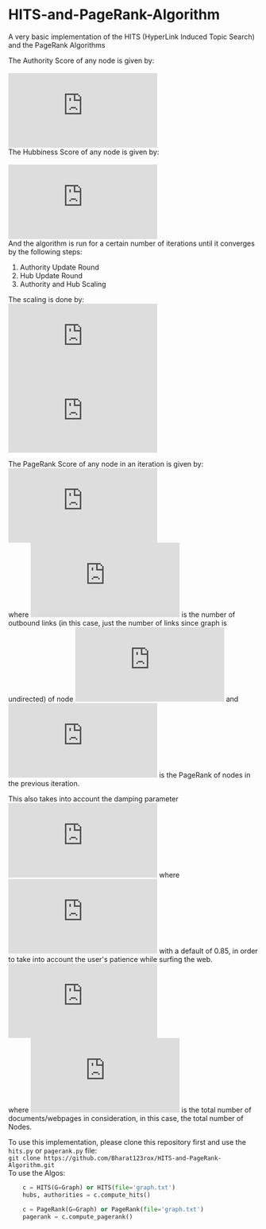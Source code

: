 # HITS-and-PageRank-Algorithm
A very basic implementation of the HITS (HyperLink Induced Topic Search) and the PageRank Algorithms

The Authority Score of any node is given by: \
\
![equation](http://latex.codecogs.com/gif.latex?%5Cforall%20i%2C%5C%3A%5C%3A%20Auth%28i%29%20%3D%20%5Csum_%7Bp%20%5Cin%20Neighbors%28i%29%7D%20Hubs%28p%29) \
The Hubbiness Score of any node is given by: \
\
![equation](http://latex.codecogs.com/gif.latex?%5Cforall%20i%2C%5C%3A%5C%3A%20Hubs%28i%29%20%3D%20%5Csum_%7Bp%20%5Cin%20Neighbors%28i%29%7D%20Auth%28p%29) \
And the algorithm is run for a certain number of iterations until it converges by the following steps:
1. Authority Update Round
2. Hub Update Round
3. Authority and Hub Scaling

The scaling is done by: \
![equation](http://latex.codecogs.com/gif.latex?%5Cforall%20i%20%5C%3A%5C%3A%20Hubs%28i%29%20%3D%20%5Cfrac%7BHubs%28i%29%7D%7B%5Csqrt%7B%5Csum_%7Bi%7D%5Cleft%20%5C%7C%20Hubs%28i%29%20%5Cright%20%5C%7C%5E2%7D%7D) \
![equation](http://latex.codecogs.com/gif.latex?%5Cforall%20i%20%5C%3A%5C%3A%20Auth%28i%29%20%3D%20%5Cfrac%7BAuth%28i%29%7D%7B%5Csqrt%7B%5Csum_%7Bi%7D%5Cleft%20%5C%7C%20Auth%28i%29%20%5Cright%20%5C%7C%5E2%7D%7D)

The PageRank Score of any node in an iteration is given by: \
![equation](https://latex.codecogs.com/gif.latex?%5Cforall%20i%2C%20%5C%3A%20%5C%3A%20PageRank%28i%29%20%3D%20%5Csum_%7Bp%20%5Cin%20Neighbors%28i%29%7D%20%5Cfrac%7BPageRank%28p%29%7D%7BL%28p%29%7D) \
where ![equation](https://latex.codecogs.com/gif.latex?L%28p%29) is the number of outbound links (in this case, just the number of links since graph is undirected) of node ![equation](https://latex.codecogs.com/gif.latex?p) and ![equation](https://latex.codecogs.com/gif.latex?PageRank%28p%29) is the PageRank of nodes in the previous iteration.

This also takes into account the damping parameter ![equation](https://latex.codecogs.com/gif.latex?%5Calpha) where ![equation](https://latex.codecogs.com/gif.latex?%5Calpha%20%5Cin%20%5B0%2C%201%5D) with a default of 0.85,  in order to take into account the user's patience while surfing the web. \
![equation](https://latex.codecogs.com/gif.latex?%5Cforall%20p%2C%20%5C%3A%5C%3A%20PageRank%28p%29%20%3D%20%5Cfrac%7B1%20-%20%5Calpha%7D%7BN%7D%5C%3A%20&plus;%20%5C%3A%5Calpha%5C%3A*%5C%3APageRank%28p%29) \
where ![equation](https://latex.codecogs.com/gif.latex?N) is the total number of documents/webpages in consideration, in this case, the total number of Nodes. 

To use this implementation, please clone this repository first and use the `hits.py` or `pagerank.py` file: \
`git clone https://github.com/Bharat123rox/HITS-and-PageRank-Algorithm.git` \
To use the Algos:
```python
    c = HITS(G=Graph) or HITS(file='graph.txt') 
    hubs, authorities = c.compute_hits()
```
```python
    c = PageRank(G=Graph) or PageRank(file='graph.txt')
    pagerank = c.compute_pagerank()
```
